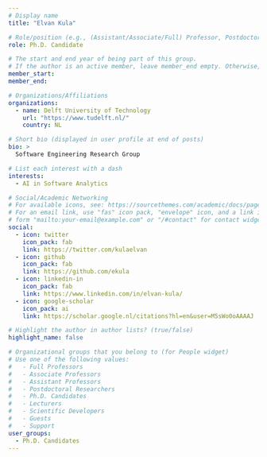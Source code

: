 ```yaml
---
# Display name
title: "Elvan Kula"

# Role/position (e.g., (Assistant/Associate/Full) Professor, Postdoctoral Researchers, Ph.D. Candidate)
role: Ph.D. Candidate

# The start and end year of being part of this group.
# If the author is an active member, leave member_end empty. Otherwise, fill in.
member_start: 
member_end: 

# Organizations/Affiliations
organizations:
  - name: Delft University of Technology
    url: "https://www.tudelft.nl/"
    country: NL

# Short bio (displayed in user profile at end of posts)
bio: >
  Software Engineering Research Group

# List each interest with a dash
interests:
  - AI in Software Analytics

# Social/Academic Networking
# For available icons, see: https://sourcethemes.com/academic/docs/page-builder/#icons
# For an email link, use "fas" icon pack, "envelope" icon, and a link in the
# form "mailto:your-email@example.com" or "/#contact" for contact widget.
social:
  - icon: twitter
    icon_pack: fab
    link: https://twitter.com/kulaelvan
  - icon: github
    icon_pack: fab
    link: https://github.com/ekula
  - icon: linkedin-in
    icon_pack: fab
    link: https://www.linkedin.com/in/elvan-kula/
  - icon: google-scholar
    icon_pack: ai
    link: https://scholar.google.nl/citations?hl=en&user=M5sWo0oAAAAJ

# Highlight the author in author lists? (true/false)
highlight_name: false

# Organizational groups that you belong to (for People widget)
# Use one of the following values: 
#   - Full Professors
#   - Associate Professors
#   - Assistant Professors
#   - Postdoctoral Researchers
#   - Ph.D. Candidates
#   - Lecturers
#   - Scientific Developers
#   - Guests
#   - Support
user_groups:
  - Ph.D. Candidates
---
```

